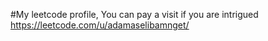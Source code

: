#My leetcode profile,
You can pay a visit if you are intrigued
https://leetcode.com/u/adamaselibamnget/
